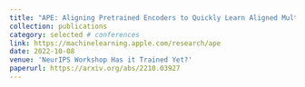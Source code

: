 ```yaml
---
title: "APE: Aligning Pretrained Encoders to Quickly Learn Aligned Multimodal Representations"
collection: publications
category: selected # conferences
link: https://machinelearning.apple.com/research/ape
date: 2022-10-08
venue: 'NeurIPS Workshop Has it Trained Yet?'
paperurl: https://arxiv.org/abs/2210.03927
---
```

